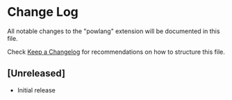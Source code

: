 # Change Log

All notable changes to the "powlang" extension will be documented in this file.

Check [Keep a Changelog](http://keepachangelog.com/) for recommendations on how to structure this file.

## [Unreleased]

- Initial release